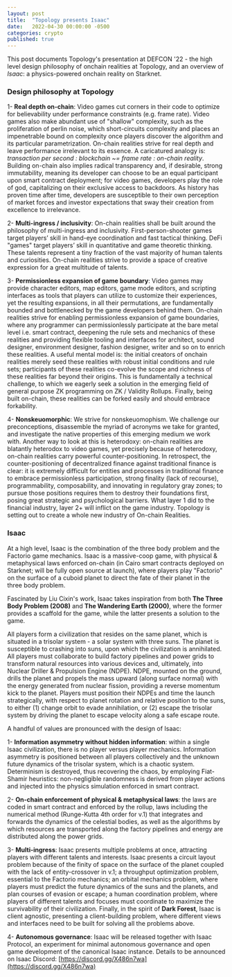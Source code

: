 ```yaml
---
layout: post
title:  "Topology presents Isaac"
date:   2022-04-30 00:00:00 -0500
categories: crypto
published: true
---
```


This post documents Topology's presentation at DEFCON '22 - the high level design philosophy of onchain realities at Topology, and an overview of *Isaac*: a physics-powered onchain reality on Starknet.

### Design philosophy at Topology

1- **Real depth on-chain**: Video games cut corners in their code to optimize for believability under performance constraints (e.g. frame rate). Video games also make abundant use of "shallow" complexity, such as the proliferation of perlin noise, which short-circuits complexity and places an impenetrable bound on complexity once players discover the algorithm and its particular parametrization. On-chain realities strive for real depth and leave performance irrelevant to its essence. A caricatured analogy is: *transaction per second : blockchain ~= frame rate : on-chain reality*. Building on-chain also implies radical transparency and, if desirable, strong immutability, meaning its developer can choose to be an equal participant upon smart contract deployment; for video games, developers play the role of god, capitalizing on their exclusive access to backdoors. As history has proven time after time, developers are susceptible to their own perception of market forces and investor expectations that sway their creation from excellence to irrelevance.

2- **Multi-ingress / inclusivity**: On-chain realities shall be built around the philosophy of multi-ingress and inclusivity. First-person-shooter games target players’ skill in hand-eye coordination and fast tactical thinking. DeFi "games" target players’ skill in quantitative and game theoretic thinking. These talents represent a tiny fraction of the vast majority of human talents and curiosities. On-chain realities strive to provide a space of creative expression for a great multitude of talents.

3- **Permissionless expansion of game boundary**: Video games may provide character editors, map editors, game mode editors, and scripting interfaces as tools that players can utilize to customize their experiences, yet the resulting expansions, in all their permutations, are fundamentally bounded and bottlenecked by the game developers behind them. On-chain realities strive for enabling permissionless expansion of game boundaries, where any programmer can permissionlessly participate at the bare metal level i.e. smart contract, deepening the rule sets and mechanics of these realities and providing flexible tooling and interfaces for architect, sound designer, environment designer, fashion designer, writer and so on to enrich these realities. A useful mental model is: the initial creators of onchain realities merely seed these realities with robust initial conditions and rule sets; participants of these realities co-evolve the scope and richness of these realities far beyond their origins. This is fundamentally a technical challenge, to which we eagerly seek a solution in the emerging field of general purpose ZK programming on ZK / Validity Rollups. Finally, being built on-chain, these realities can be forked easily and should embrace forkability.

4- **Nonskeuomorphic**: We strive for nonskeuomophism. We challenge our preconceptions, disassemble the myriad of acronyms we take for granted, and investigate the native properties of this emerging medium we work with. Another way to look at this is heterodoxy: on-chain realities are blatantly heterodox to video games, yet precisely because of heterodoxy, on-chain realities carry powerful counter-positioning. In retrospect, the counter-positioning of decentralized finance against traditional finance is clear: it is extremely difficult for entities and processes in traditional finance to embrace permissionless participation, strong finality (lack of recourse), programmability, composability, and innovating in regulatory gray zones; to pursue those positions requires them to destroy their foundations first, posing great strategic and psychological barriers. What layer 1 did to the financial industry, layer 2+ will inflict on the game industry. Topology is setting out to create a whole new industry of On-chain Realities.

### Isaac

At a high level, Isaac is the combination of the three body problem and the Factorio game mechanics. Isaac is a massive-coop game, with physical & metaphysical laws enforced on-chain (in Cairo smart contracts deployed on Starknet; will be fully open source at launch), where players play "Factorio" on the surface of a cuboid planet to direct the fate of their planet in the three body problem.

Fascinated by Liu Cixin's work, Isaac takes inspiration from both **The Three Body Problem (2008)** and **The Wandering Earth (2000)**, where the former provides a scaffold for the game, while the latter presents a solution to the game.

All players form a civilization that resides on the same planet, which is situated in a trisolar system - a solar system with three suns. The planet is susceptible to crashing into suns, upon which the civilization is annihilated. All players must collaborate to build factory pipelines and power grids to transform natural resources into various devices and, ultimately, into Nuclear Driller & Propulsion Engine (NDPE). NDPE, mounted on the ground, drills the planet and propels the mass upward (along surface normal) with the energy generated from nuclear fission, providing a reverse momentum kick to the planet. Players must position their NDPEs and time the launch strategically, with respect to planet rotation and relative position to the suns, to either (1) change orbit to evade annihilation, or (2) escape the trisolar system by driving the planet to escape velocity along a safe escape route.

A handful of values are pronounced with the design of Isaac:

1- **Information asymmetry without hidden information**: within a single Isaac civilization, there is no player versus player mechanics. Information asymmetry is positioned between all players collectively and the unknown future dynamics of the trisolar system, which is a chaotic system. Determinism is destroyed, thus recovering the chaos, by employing Fiat-Shamir heuristics: non-negligible randomness is derived from player actions and injected into the physics simulation enforced in smart contract.

2- **On-chain enforcement of physical & metaphysical laws**: the laws are coded in smart contract and enforced by the rollup, laws including the numerical method (Runge-Kutta 4th order for v.1) that integrates and forwards the dynamics of the celestial bodies, as well as the algorithms by which resources are transported along the factory pipelines and energy are distributed along the power grids.

3- **Multi-ingress**: Isaac presents multiple problems at once, attracting players with different talents and interests. Isaac presents a circuit layout problem because of the finity of space on the surface of the planet coupled with the lack of entity-crossover in v.1; a throughput optimization problem, essential to the Factorio mechanics; an orbital mechanics problem, where players must predict the future dynamics of the suns and the planets, and plan courses of evasion or escape; a human coordination problem, where players of different talents and focuses must coordinate to maximize the survivability of their civilization. Finally, in the spirit of **Dark Forest**, Isaac is client agnostic, presenting a client-building problem, where different views and interfaces need to be built for solving all the problems above.

4- **Autonomous governance**: Isaac will be released together with Isaac Protocol, an experiment for minimal autonomous governance and open game development of the canonical Isaac instance. Details to be announced on Isaac Discord: [https://discord.gg/X486n7wa](https://discord.gg/X486n7wa)